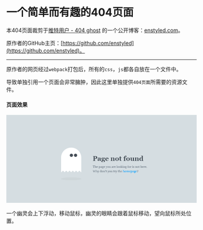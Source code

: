 # 一个简单而有趣的404页面

本404页面裁剪于[推特用户 - 404 ghost](https://twitter.com/404_ghost) 的一个公开博客：[enstyled.com](https://enstyled.com/)。

原作者的GitHub主页：[https://github.com/enstyled](https://github.com/enstyled)。

---

原作者的网页经过`webpack`打包后，所有的`css`，`js`都各自放在一个文件中。

导致单独引用一个页面会非常臃肿，因此这里单独提供`404页面`所需要的资源文件。

#### 页面效果

![页面运行效果](./static/imgs/example.png)

一个幽灵会上下浮动，移动鼠标，幽灵的眼睛会跟着鼠标移动，望向鼠标所处位置。